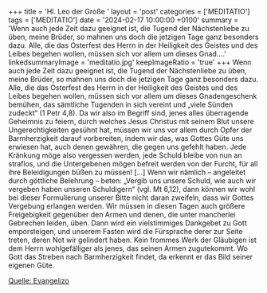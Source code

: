 +++
title = 'Hl. Leo der Große  '
layout = 'post'
categories = ['MEDITATIO']
tags = ['MEDITATIO']
date = '2024-02-17 10:00:00 +0100'
summary = 'Wenn auch jede Zeit dazu geeignet ist, die Tugend der Nächstenliebe zu üben, meine Brüder, so mahnen uns doch die jetzigen Tage ganz besonders dazu. Alle, die das Osterfest des Herrn in der Heiligkeit des Geistes und des Leibes begehen wollen, müssen sich vor allem um dieses Gnad....'
linkedsummaryImage = 'meditatio.jpg'
keepImageRatio = 'true'
+++
Wenn auch jede Zeit dazu geeignet ist, die Tugend der Nächstenliebe zu üben, meine Brüder, so mahnen uns doch die jetzigen Tage ganz besonders dazu. Alle, die das Osterfest des Herrn in der Heiligkeit des Geistes und des Leibes begehen wollen, müssen sich vor allem um dieses Gnadengeschenk bemühen, das sämtliche Tugenden in sich vereint und „viele Sünden zudeckt“ (1 Petr 4,8).<!--more-->
Da wir also im Begriff sind, jenes alles überragende Geheimnis zu feiern, durch welches Jesus Christus mit seinem Blut unsere Ungerechtigkeiten gesühnt hat, müssen wir uns vor allem durch Opfer der Barmherzigkeit darauf vorbereiten, indem wir das, was Gottes Güte uns erwiesen hat, auch denen gewähren, die gegen uns gefehlt haben. Jede Kränkung möge also vergessen werden, jede Schuld bleibe von nun an straflos, und die Untergebenen mögen befreit werden von der Furcht, für all ihre Beleidigungen büßen zu müssen! […] Wenn wir nämlich – angeleitet durch göttliche Belehrung – beten: „Vergib uns unsere Schuld, wie auch wir vergeben haben unseren Schuldigern“ (vgl. Mt 6,12), dann können wir wohl bei dieser Formulierung unserer Bitte nicht daran zweifeln, dass wir Gottes Vergebung erlangen werden.
Wir müssen in diesen Tagen auch größere Freigebigkeit gegenüber den Armen und denen, die unter mancherlei Gebrechen leiden, üben. Dann wird ein vielstimmiges Dankgebet zu Gott emporsteigen, und unserem Fasten wird die Fürsprache derer zur Seite treten, deren Not wir gelindert haben. Kein frommes Werk der Gläubigen ist dem Herrn wohlgefälliger als jenes, das seinen Armen zugutekommt. Wo Gott das Streben nach Barmherzigkeit findet, da erkennt er das Bild seiner eigenen Güte.

 


[Quelle: Evangelizo](https://evangeliumtagfuertag.org/DE/gospel)
